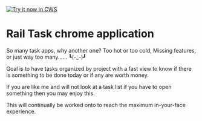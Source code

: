 <a target="_blank" href="https://chrome.google.com/webstore/detail/ajjcafkkflbcealbcfjajolnkogffgcb">![Try it now in CWS](https://raw.github.com/GoogleChrome/chrome-app-samples/master/tryitnowbutton.png "Click here to install this sample from the Chrome Web Store")</a>


# Rail Task chrome application

So many task apps, why another one? Too hot or too cold, Missing features, or just way too many...... ┗(-_-)┛

Goal is to have tasks organized by project with a fast view to know if there is something to be done today or if any are worth money.

If you are like me and will not look at a task list if you have to open something then you may enjoy this. 

This will continually be worked onto to reach the maximum in-your-face experience.


